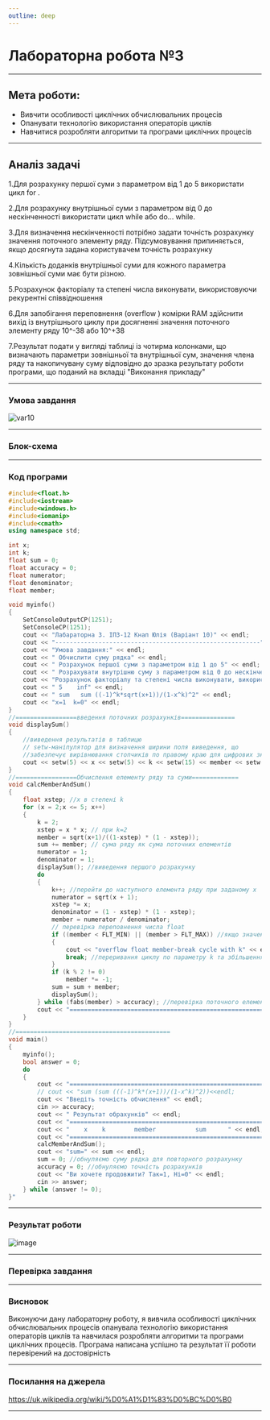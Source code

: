 ```yaml
---
outline: deep
---
```


# Лабораторна робота №3
---
## Мета роботи:
- Вивчити особливості циклічних обчислювальних процесів
- Опанувати технологію використання операторів циклів
- Навчитися розробляти алгоритми та програми циклічних процесів

---
## Аналіз задачі
1.Для розрахунку першої суми з параметром від 1 до 5 використати цикл for .

2.Для розрахунку внутрішньої суми з параметром від 0 до нескінченності використати цикл while або do... while.

3.Для визначення нескінченності потрібно задати точність розрахунку значення поточного элементу ряду. Підсумовування припиняється, якщо досягнута задана користувачем точність розрахунку

4.Кількість доданків внутрішньої суми для кожного параметра зовнішньої суми має бути різною.

5.Розрахунок факторіалу та степені числа виконувати, використовуючи рекурентні співвідношення

6.Для запобігання переповнення (overflow ) комірки RAM здійснити вихід із внутрішнього циклу при досягненні значення поточного элементу ряду 10^-38 або 10^+38

7.Результат подати у вигляді таблиці із чотирма колонками, що визначають параметри зовнішньої та внутрішньої сум, значення члена ряду та накопичувану суму відповідно до зразка результату роботи програми, що поданий на вкладці "Виконання прикладу"

---
### Умова завдання 
![var10](https://github.com/knapulia/Knap/assets/144539321/5dee6bcb-4d62-47ba-b31a-eca12725bc6d)

---
### Блок-схема 

---
### Код програми
```cpp
#include<float.h>
#include<iostream>
#include<windows.h>
#include<iomanip>
#include<cmath>
using namespace std;

int x;
int k;
float sum = 0;
float accuracy = 0;
float numerator;
float denominator;
float member;

void myinfo()
{
    SetConsoleOutputCP(1251);
    SetConsoleCP(1251);
    cout << "Лабараторна 3. ІПЗ-12 Кнап Юлія (Варіант 10)" << endl;
    cout << "---------------------------------------------------------" << endl;
    cout << "Умова завдання:" << endl;
    cout << " Обчислити суму рядка" << endl;
    cout << " Розрахунок першої суми з параметром від 1 до 5" << endl;
    cout << " Розрахувати внутрішню суму з параметром від 0 до нескінченності" << endl;
    cout << "Розрахунок факторіалу та степені числа виконувати, використовуючи рекурентні співвідношення" << endl;
    cout << " 5    inf" << endl;
    cout << " sum   sum ((-1)^k*sqrt(x+1))/(1-x^k)^2" << endl;
    cout << "x=1  k=0" << endl;
}
//=================введення поточних розрахунків===============
void displaySum()
{
    //виведення результатів в таблицю
    // setw-маніпулятор для визначення ширини поля виведення, що 
    //забезпечує вирівнювання стопчиків по правому краю для цифрових значень
    cout << setw(5) << x << setw(5) << k << setw(15) << member << setw(15) << sum << endl;
}
//=================Обчислення елементу ряду та суми=============
void calcMemberAndSum()
{
    float xstep; //x в степені k
    for (x = 2;x <= 5; x++)
    {
        k = 2; 
        xstep = x * x; // при k=2
        member = sqrt(x+1)/((1-xstep) * (1 - xstep));
        sum += member; // сума ряду як сума поточних елементів
        numerator = 1;
        denominator = 1;
        displaySum(); //виведення першого розрахунку
        do
        {
            k++; //перейти до наступного елемента ряду при заданому x
            numerator = sqrt(x + 1);
            xstep *= x;
            denominator = (1 - xstep) * (1 - xstep);
            member = numerator / denominator;
            // перевірка переповнення числа float
            if ((member < FLT_MIN) || (member > FLT_MAX)) //якщо значення менше за 10^-38 або більше за 10^38, тоді вводиться повідомлення про переповнення
            {
                cout << "overflow float member-break cycle with k" << endl;
                break; //переривання циклу по параметру k та збільшення значення параметра х
            }
            if (k % 2 != 0)
                member *= -1;
            sum = sum + member;
            displaySum();
        } while (fabs(member) > accuracy); //перевірка поточного елемента на відповідність точності розрахунку
        cout << "=========================================================" << endl;
    }
}
//===========================================
void main()
{
    myinfo();
    bool answer = 0;
    do
    {
        cout << "=========================================================" << endl;
        // cout << "sum (sum (((-1)^k*(x+1))/(1-x^k)^2))<<endl;
        cout << "Введіть точність обчислення" << endl;
        cin >> accuracy;
        cout << " Результат обрахунків" << endl;
        cout << "=========================================================" << endl;
        cout << "    x    k        member           sum      " << endl;
        cout << "=========================================================" << endl;
        calcMemberAndSum();
        cout << "sum=" << sum << endl;
        sum = 0; //обнуляємо суму рядка для повторного розрахунку
        accuracy = 0; //обнуляємо точність розрахунків
        cout << "Ви хочете продовжити? Так=1, Ні=0" << endl;
        cin >> answer;
    } while (answer != 0);
}" 
```

---
### Результат роботи
![image](https://github.com/knapulia/Knap/assets/144539321/1433ed5e-85d8-444b-83bd-22a4f9ff54f5)

---
### Перевірка завдання 
---
### Висновок
Виконуючи дану лабораторну роботу, я вивчила особливості циклічних обчислювальних процесів опанувала технологію використання операторів циклів та навчилася 
розробляти алгоритми та програми циклічних процесів. 
Програма написана успішно та результат її роботи перевірений на достовірність

---
### Посилання на джерела
https://uk.wikipedia.org/wiki/%D0%A1%D1%83%D0%BC%D0%B0

---

